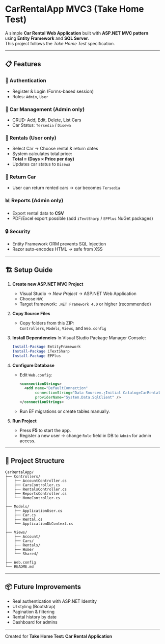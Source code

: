 # CarRentalApp MVC3 (Take Home Test)

A simple **Car Rental Web Application** built with **ASP.NET MVC pattern** using **Entity Framework** and **SQL Server**.  
This project follows the *Take Home Test* specification.

---

## 📋 Features

### 👥 Authentication
- Register & Login (Forms-based session)
- Roles: `Admin`, `User`

### 🚗 Car Management (Admin only)
- CRUD: Add, Edit, Delete, List Cars
- Car Status: `Tersedia` / `Disewa`

### 🧾 Rentals (User only)
- Select Car → Choose rental & return dates
- System calculates total price:  
  **Total = (Days × Price per day)**
- Updates car status to `Disewa`

### 🔁 Return Car
- User can return rented cars → car becomes `Tersedia`

### 📊 Reports (Admin only)
- Export rental data to **CSV**
- PDF/Excel export possible (add `iTextSharp` / `EPPlus` NuGet packages)

### 🔒 Security
- Entity Framework ORM prevents SQL Injection
- Razor auto-encodes HTML → safe from XSS

---

## 🏗️ Setup Guide

1. **Create new ASP.NET MVC Project**
   - Visual Studio → *New Project* → ASP.NET Web Application
   - Choose `MVC`
   - Target framework: `.NET Framework 4.0` or higher (recommended)

2. **Copy Source Files**
   - Copy folders from this ZIP:  
     `Controllers`, `Models`, `Views`, and `Web.config`

3. **Install Dependencies**
   In Visual Studio Package Manager Console:
   ```powershell
   Install-Package EntityFramework
   Install-Package iTextSharp
   Install-Package EPPlus
   ```

4. **Configure Database**
   - Edit `Web.config`:
     ```xml
     <connectionStrings>
       <add name="DefaultConnection" 
            connectionString="Data Source=.;Initial Catalog=CarRentalDb;Integrated Security=True"
            providerName="System.Data.SqlClient" />
     </connectionStrings>
     ```
   - Run EF migrations or create tables manually.

5. **Run Project**
   - Press **F5** to start the app.
   - Register a new user → change `Role` field in DB to `Admin` for admin access.

---

## 📁 Project Structure

```
CarRentalApp/
├── Controllers/
│   ├── AccountController.cs
│   ├── CarsController.cs
│   ├── RentalsController.cs
│   ├── ReportsController.cs
│   └── HomeController.cs
│
├── Models/
│   ├── ApplicationUser.cs
│   ├── Car.cs
│   ├── Rental.cs
│   └── ApplicationDbContext.cs
│
├── Views/
│   ├── Account/
│   ├── Cars/
│   ├── Rentals/
│   ├── Home/
│   └── Shared/
│
├── Web.config
└── README.md
```

---


## 📦 Future Improvements
- Real authentication with ASP.NET Identity
- UI styling (Bootstrap)
- Pagination & filtering
- Rental history by date
- Dashboard for admins

---

Created for **Take Home Test: Car Rental Application**
